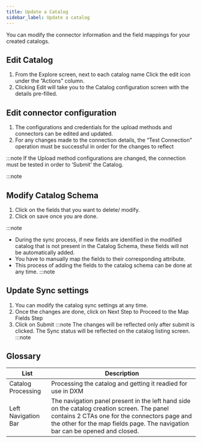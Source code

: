 ```yaml
---
title: Update a Catalog
sidebar_label: Update a catalog
---
```


<head>
  <title>Config | Ionic Config to Change Component Properties Globally</title>
  <meta
    name="description"
    content="Ionic Config provides a way to change the properties of components globally across an app. Config can set the app mode, tab button layout, animations, and more."
  />
</head>

You can modify the connector information and the field mappings for your created catalogs.
## Edit Catalog

1. From the Explore screen, next to each catalog name Click the            edit icon under the ”Actions” column.
2. Clicking Edit will take you to the Catalog configuration screen with the details pre-filled.  


## Edit connector configuration

1. The configurations and credentials for the upload methods and connectors can be edited and updated. 
2. For any changes made to the connection details, the “Test Connection” operation must be successful in order for the changes to reflect

:::note
If the Upload method configurations are changed, the connection must be tested in order to ‘Submit’ the Catalog.

:::note

## Modify Catalog Schema

1. Click on the fields that you want to delete/ modify.
2. Click on save once you are done.

:::note
* During the sync process, if new fields are identified in the modified catalog that is not present in the Catalog Schema, these fields will not be automatically added.
* You have to manually map the fields to their corresponding attribute. 
* This process of adding the fields to the catalog schema can be done at any time.
:::note

## Update Sync settings

1. You can modify the catalog sync settings at any time.
2. Once the changes are done, click on Next Step to Proceed to the Map Fields Step 
3. Click on Submit
:::note
The changes will be reflected only after submit is clicked. The Sync status will be reflected on the catalog listing screen.
:::note


## Glossary

| List  | Description | 
| ---------- | -------- | 
| Catalog Processing   | Processing the catalog and getting it readied for use in DXM    |
| Left Navigation Bar |   The navigation panel present in the left hand side on the catalog creation screen. The panel contains 2 CTAs one for the connectors page and the other for the map fields page. The navigation bar can be opened and closed.   |  

